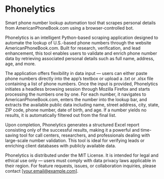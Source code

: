 # Phonelytics
Smart phone number lookup automation tool that scrapes personal details from AmericanPhoneBook.com using a browser-controlled bot.


Phonelytics is an intelligent Python-based scraping application designed to automate the lookup of U.S.-based phone numbers through the website AmericanPhoneBook.com. Built for research, verification, and lead enhancement, this tool enables users to validate and enrich phone number data by retrieving associated personal details such as full name, address, age, and more.

The application offers flexibility in data input — users can either paste phone numbers directly into the app’s textbox or upload a .txt or .xlsx file containing a list of phone numbers. Once the input is provided, Phonelytics initiates a headless browsing session through Mozilla Firefox and starts processing the numbers one by one. For each number, it navigates to AmericanPhoneBook.com, enters the number into the lookup bar, and extracts the available public data including name, street address, city, state, ZIP code, phone number, date of birth, and age. If a number yields no results, it is automatically filtered out from the final list.

Upon completion, Phonelytics generates a structured Excel report consisting only of the successful results, making it a powerful and time-saving tool for call centers, researchers, and professionals dealing with large-scale number validation. This tool is ideal for verifying leads or enriching client databases with publicly available data.

Phonelytics is distributed under the MIT License. It is intended for legal and ethical use only — users must comply with data privacy laws applicable in their region. For feature requests, issues, or collaboration inquiries, please contact [your.email@example.com].
